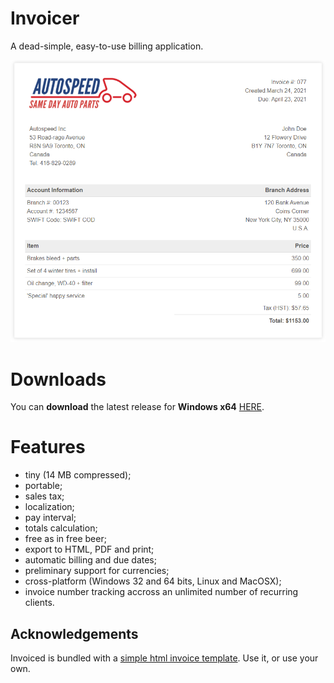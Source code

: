 # Invoicer
A dead-simple, easy-to-use billing application.

<p align="center"><img src="screenshots/sample-invoice.png"></p>

# Downloads

You can <b>download</b> the latest release for <b>Windows x64</b> [HERE](https://github.com/DexterLagan/invoicer/releases/).

# Features
- tiny (14 MB compressed);
- portable;
- sales tax;
- localization;
- pay interval;
- totals calculation;
- free as in free beer;
- export to HTML, PDF and print;
- automatic billing and due dates;
- preliminary support for currencies;
- cross-platform (Windows 32 and 64 bits, Linux and MacOSX);
- invoice number tracking accross an unlimited number of recurring clients.

## Acknowledgements

Invoiced is bundled with a [simple html invoice template](https://github.com/sparksuite/simple-html-invoice-template). Use it, or use your own.
